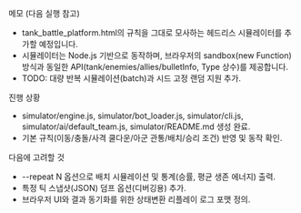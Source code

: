 메모 (다음 실행 참고)

- tank_battle_platform.html의 규칙을 그대로 모사하는 헤드리스 시뮬레이터를 추가할 예정입니다.
- 시뮬레이터는 Node.js 기반으로 동작하며, 브라우저의 sandbox(new Function) 방식과 동일한 API(tank/enemies/allies/bulletInfo, Type 상수)를 제공합니다.
- TODO: 대량 반복 시뮬레이션(batch)과 시드 고정 랜덤 지원 추가.

진행 상황
- simulator/engine.js, simulator/bot_loader.js, simulator/cli.js, simulator/ai/default_team.js, simulator/README.md 생성 완료.
- 기본 규칙(이동/충돌/사격 쿨다운/아군 관통/배치/승리 조건) 반영 및 동작 확인.

다음에 고려할 것
- --repeat N 옵션으로 배치 시뮬레이션 및 통계(승률, 평균 생존 에너지) 출력.
- 특정 틱 스냅샷(JSON) 덤프 옵션(디버깅용) 추가.
- 브라우저 UI와 결과 동기화를 위한 상태변환 리플레이 로그 포맷 정의.
